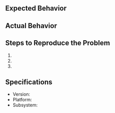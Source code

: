 ## Expected Behavior

<!-- Fill in  -->

## Actual Behavior

<!-- Fill in  -->

## Steps to Reproduce the Problem

  1.
  2.
  3.

## Specifications

- Version:
- Platform:
- Subsystem: